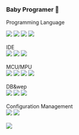 ### Baby Programer 👋

<!--
**SangsO/SangsO** is a ✨ _special_ ✨ repository because its `README.md` (this file) appears on your GitHub profile.

Here are some ideas to get you started:

- 🔭 I’m currently working on ...
- 🌱 I’m currently learning ...
- 👯 I’m looking to collaborate on ...
- 🤔 I’m looking for help with ...
- 💬 Ask me about ...
- 📫 How to reach me: ...
- 😄 Pronouns: ...
- ⚡ Fun fact: ...
-->
Programming Language
<div>
  <img src="https://img.shields.io/badge/C-A8B9CC?style=flat-square&logo=C&logoColor=white"/> 
  <img src="https://img.shields.io/badge/C++-00599C?style=flat-square&logo=C%2B%2B&logoColor=white"/>
  <img src="https://img.shields.io/badge/Python-3776AB?style=flat-square&logo=Python&logoColor=white"/> 
  <!--img src="https://img.shields.io/badge/Java-007396?style=flat-square&logo=Java&logoColor=white"/-->
  <img src="https://img.shields.io/badge/Java-007396?style=flat-square&logo=Java&logoColor=white"/>
 </div>
<br>
 IDE
 <div>
   <img src="https://img.shields.io/badge/Visual Studio-5C2D91?style=flat-square&logo=Visual Studio&logoColor=white"/> 
   <img src="https://img.shields.io/badge/Visual Studio Code-007ACC?style=flat-square&logo=Visual Studio&logoColor=white"/> 
   <img src="https://img.shields.io/badge/Eclipse IDE-2C2255?style=flat-square&logo=Eclipse IDE&logoColor=white"/>
  
 </div>
 <br>
   MCU/MPU
 <div>
  <img src="https://img.shields.io/badge/Arduino-00979D?style=flat-square&logo=Arduino&logoColor=white"/> 
  <img src="https://img.shields.io/badge/STM32-03234B?style=flat-square&logo=STMicroelectronics&logoColor=white"/>
  <img src="https://img.shields.io/badge/Raspberry Pi-A22846?style=flat-square&logo=Raspberry Pi&logoColor=white"/>
  <img src="https://img.shields.io/badge/Jetson Nano-76B900?style=flat-square&logo=NVIDIA&logoColor=white"/>
 </div>
 <br>
 DB&wep
 <div>
  <!--img src="https://img.shields.io/badge/Microsoft SQL Server-CC2927?style=flat-square&logo=Microsoft SQL Server&logoColor=white"/-->
  <!--img src="https://img.shields.io/badge/XAMPP-FB7A24?style=flat-square&logo=XAMPP&logoColor=white"/-->
  <!--img src="https://img.shields.io/badge/MariaDB-003545?style=flat-square&logo=MariaDB&logoColor=white"/-->
  <img src="https://img.shields.io/badge/Apache-D22128?style=flat-square&logo=Apache&logoColor=white"/>
  <img src="https://img.shields.io/badge/PHP-777BB4?style=flat-square&logo=PHP&logoColor=white"/>
  <img src="https://img.shields.io/badge/MySQL-4479A1?style=flat-square&logo=MySQL&logoColor=white"/>
 </div>
 <br>
  Configuration Management
 <div>
  <img src="https://img.shields.io/badge/Git-F05032?style=flat-square&logo=Git&logoColor=white"/> 
  <img src="https://img.shields.io/badge/GitHub-181717?style=flat-square&logo=GitHub&logoColor=white"/> 
</div>
<br>
<!--  <div>
<src="https://github-readme-stats.vercel.app/api?username=SangsO">
  </div> -->
  <div>
<img align="left" src="https://github-readme-stats.vercel.app/api/top-langs/?username=SangsO&theme=dracula&exclude_repo=Computer-Science-Engineering&layout=compact&langs_count=10"/>
  </div>
